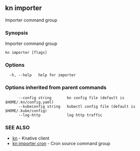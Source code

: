 ## kn importer

Importer command group

### Synopsis

Importer command group

```
kn importer [flags]
```

### Options

```
  -h, --help   help for importer
```

### Options inherited from parent commands

```
      --config string       kn config file (default is $HOME/.kn/config.yaml)
      --kubeconfig string   kubectl config file (default is $HOME/.kube/config)
      --log-http            log http traffic
```

### SEE ALSO

* [kn](kn.md)	 - Knative client
* [kn importer cron](kn_importer_cron.md)	 - Cron source command group


